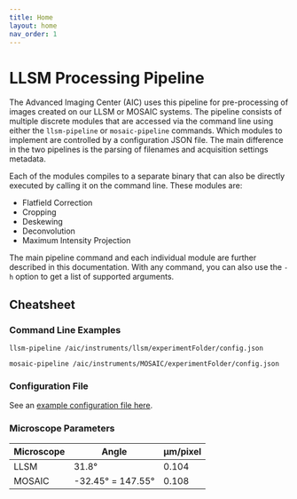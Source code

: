 ```yaml
---
title: Home
layout: home
nav_order: 1
---
```

# LLSM Processing Pipeline

The Advanced Imaging Center (AIC) uses this pipeline for pre-processing of images created on our LLSM or MOSAIC systems. The pipeline consists of multiple discrete modules that are accessed via the command line using either the `llsm-pipeline` or `mosaic-pipeline` commands. Which modules to implement are controlled by a configuration JSON file. The main difference in the two pipelines is the parsing of filenames and acquisition settings metadata.

Each of the modules compiles to a separate binary that can also be directly executed by calling it on the command line. These modules are:
- Flatfield Correction
- Cropping
- Deskewing
- Deconvolution
- Maximum Intensity Projection

The main pipeline command and each individual module are further described in this documentation. With any command, you can also use the `-h` option to get a list of supported arguments.


## Cheatsheet

### Command Line Examples
```
llsm-pipeline /aic/instruments/llsm/experimentFolder/config.json

mosaic-pipeline /aic/instruments/MOSAIC/experimentFolder/config.json
```

### Configuration File
See an [example configuration file here](https://aicjanelia.github.io/LLSM/pipeline/config.html#example-configjson).

### Microscope Parameters

| Microscope | Angle | &#956;m/pixel |
| ----- | ----- | -----|
| LLSM | 31.8&#176; | 0.104 |
| MOSAIC | -32.45&#176; = 147.55&#176; | 0.108 |
